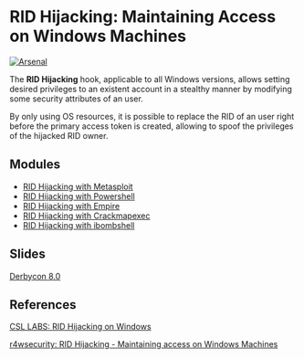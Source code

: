 # RID Hijacking: Maintaining Access on Windows Machines
[![Arsenal](https://github.com/toolswatch/badges/blob/master/arsenal/usa/2018.svg)](https://www.toolswatch.org/2018/05/black-hat-arsenal-usa-2018-the-w0w-lineup/)

The **RID Hijacking** hook, applicable to all Windows versions, allows setting desired privileges to an existent account in a stealthy manner by modifying some security attributes of an user.

By only using OS resources, it is possible to replace the RID of an user right before the primary access token is created, allowing to spoof the privileges of the hijacked RID owner.

## Modules
- [RID Hijacking with Metasploit](https://github.com/r4wd3r/RID-Hijacking/tree/master/modules/metasploit)
- [RID Hijacking with Powershell](https://github.com/r4wd3r/RID-Hijacking/tree/master/modules/powershell)
- [RID Hijacking with Empire](https://github.com/r4wd3r/RID-Hijacking/tree/master/modules/empire)
- [RID Hijacking with Crackmapexec](https://github.com/r4wd3r/RID-Hijacking/tree/master/modules/cme)
- [RID Hijacking with ibombshell](https://github.com/r4wd3r/RID-Hijacking/tree/master/modules/ibombshell)

## Slides
[Derbycon 8.0](https://github.com/r4wd3r/RID-Hijacking/blob/master/slides/derbycon-8.0/RID_HIJACKING_DERBYCON_2018.pdf)

## References

[CSL LABS: RID Hijacking on Windows](http://csl.com.co/rid-hijacking/)

[r4wsecurity: RID Hijacking - Maintaining access on Windows Machines](https://r4wsecurity.blogspot.com/2017/12/rid-hijacking-maintaining-access-on.html)

